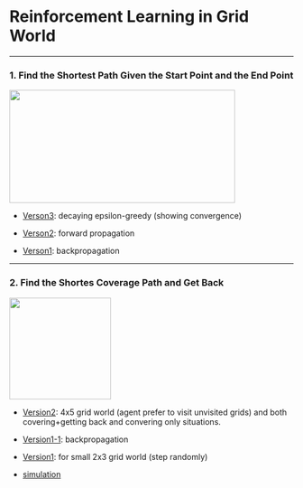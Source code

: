 # Reinforcement Learning in Grid World
---


### 1. Find the Shortest Path Given the Start Point and the End Point

<img src="https://github.com/zcczhang/UAV_Coverage/blob/master/Grid%20World/state_values.png?raw=true" width="400" height="200" />

- [Verson3](https://github.com/zcczhang/UAV_Coverage/blob/master/Grid%20World/Grid_World_v3.ipynb): decaying epsilon-greedy (showing convergence)

- [Verson2](https://github.com/zcczhang/UAV_Coverage/blob/master/Grid%20World/Grid_World_v2.ipynb): forward propagation 

- [Verson1](https://github.com/zcczhang/UAV_Coverage/blob/master/Grid%20World/Grid_World.ipynb): backpropagation

---


### 2. Find the Shortes Coverage Path and Get Back

<img src="https://raw.githubusercontent.com/zcczhang/UAV_Coverage/master/Grid%20World/4x5simulation.gif" width="180" height="180" />

- [Version2](https://github.com/zcczhang/UAV_Coverage/blob/master/Grid%20World/Past_All_Grids_v2.ipynb): 4x5 grid world (agent prefer to visit unvisited grids) and both covering+getting back and convering only situations. 

- [Version1-1](https://github.com/zcczhang/UAV_Coverage/blob/master/Grid%20World/Past_All_Grids.ipynb): backpropagation

- [Version1](https://github.com/zcczhang/UAV_Coverage/blob/master/Grid%20World/Past_All_Grids.ipynb): for small 2x3 grid world (step randomly)

- [simulation](https://github.com/zcczhang/UAV_Coverage/blob/master/Grid%20World/grid_world_simulation.py)

